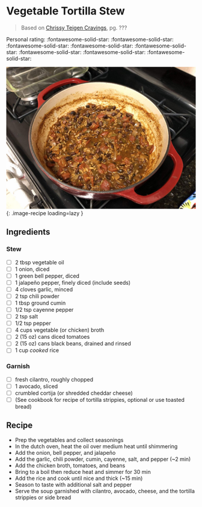 # Vegetable Tortilla Stew

> Based on [Chrissy Teigen Cravings], pg. ???

  [Chrissy Teigen Cravings]: https://www.penguinrandomhouse.com/books/252973/cravings-by-chrissy-teigen-with-adeena-sussman/

<!-- {cts} rating=5; (User can specify rating on scale of 1-5) -->

Personal rating: :fontawesome-solid-star: :fontawesome-solid-star: :fontawesome-solid-star: :fontawesome-solid-star: :fontawesome-solid-star: :fontawesome-solid-star: :fontawesome-solid-star: :fontawesome-solid-star:

<!-- {cte} -->

<!-- {cts} name_image=vegetable_tortilla_stew.jpg; (User can specify image name) -->

![vegetable_tortilla_stew.jpg](./vegetable_tortilla_stew.jpg){: .image-recipe loading=lazy }

<!-- {cte} -->

## Ingredients

### Stew

* [ ] 2 tbsp vegetable oil
* [ ] 1 onion, diced
* [ ] 1 green bell pepper, diced
* [ ] 1 jalapeño pepper, finely diced (include seeds)
* [ ] 4 cloves garlic, minced
* [ ] 2 tsp chili powder
* [ ] 1 tbsp ground cumin
* [ ] 1/2 tsp cayenne pepper
* [ ] 2 tsp salt
* [ ] 1/2 tsp pepper
* [ ] 4 cups vegetable (or chicken) broth
* [ ] 2 (15 oz) cans diced tomatoes
* [ ] 2 (15 oz) cans black beans, drained and rinsed
* [ ] 1 cup *cooked* rice

### Garnish

* [ ] fresh cilantro, roughly chopped
* [ ] 1 avocado, sliced
* [ ] crumbled cortija (or shredded cheddar cheese)
* [ ] (See cookbook for recipe of tortilla strippies,  optional or use toasted bread)

## Recipe

* Prep the vegetables and collect seasonings
* In the dutch oven, heat the oil over medium heat until shimmering
* Add the onion, bell pepper, and jalapeño
* Add the garlic, chili powder, cumin, cayenne, salt, and pepper (~2 min)
* Add the chicken broth, tomatoes, and beans
* Bring to a boil then reduce heat and simmer for 30 min
* Add the rice and cook until nice and thick (~15 min)
* Season to taste with additional salt and pepper
* Serve the soup garnished with cilantro, avocado, cheese, and the tortilla strippies or side bread
